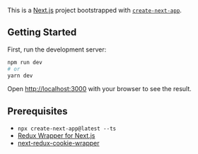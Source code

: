 This is a [Next.js](https://nextjs.org/) project bootstrapped with [`create-next-app`](https://github.com/vercel/next.js/tree/canary/packages/create-next-app).

## Getting Started

First, run the development server:

```bash
npm run dev
# or
yarn dev
```

Open [http://localhost:3000](http://localhost:3000) with your browser to see the result.

## Prerequisites

- `npx create-next-app@latest --ts`
- [Redux Wrapper for Next.js](https://github.com/kirill-konshin/next-redux-wrapper/#installation)
- [next-redux-cookie-wrapper](https://github.com/bjoluc/next-redux-cookie-wrapper)
